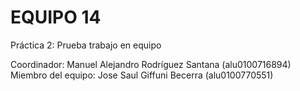 # EQUIPO 14

Práctica 2: Prueba trabajo en equipo

Coordinador: Manuel Alejandro Rodríguez Santana (alu0100716894)
Miembro del equipo: Jose Saul Giffuni Becerra (alu0100770551)
